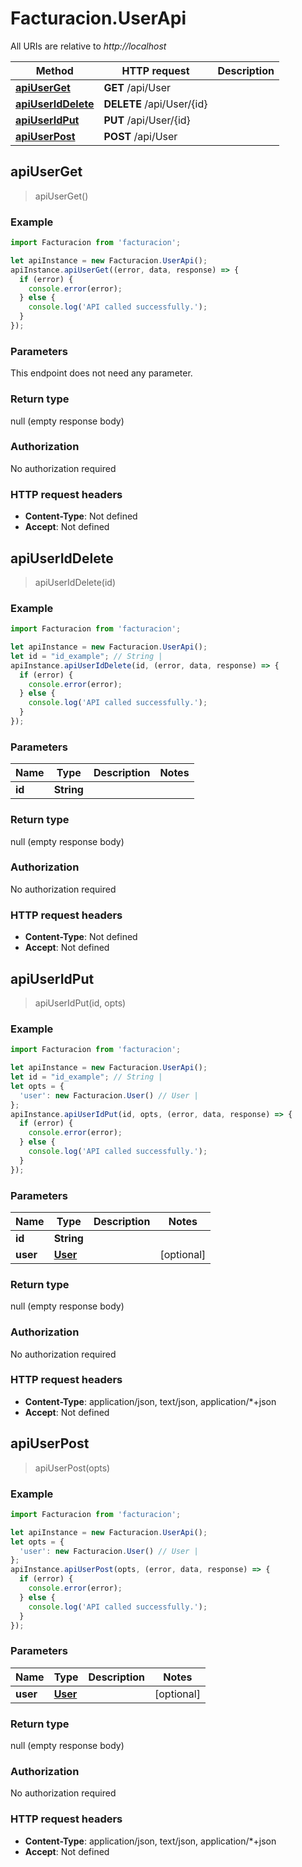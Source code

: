 # Facturacion.UserApi

All URIs are relative to *http://localhost*

Method | HTTP request | Description
------------- | ------------- | -------------
[**apiUserGet**](UserApi.md#apiUserGet) | **GET** /api/User | 
[**apiUserIdDelete**](UserApi.md#apiUserIdDelete) | **DELETE** /api/User/{id} | 
[**apiUserIdPut**](UserApi.md#apiUserIdPut) | **PUT** /api/User/{id} | 
[**apiUserPost**](UserApi.md#apiUserPost) | **POST** /api/User | 



## apiUserGet

> apiUserGet()



### Example

```javascript
import Facturacion from 'facturacion';

let apiInstance = new Facturacion.UserApi();
apiInstance.apiUserGet((error, data, response) => {
  if (error) {
    console.error(error);
  } else {
    console.log('API called successfully.');
  }
});
```

### Parameters

This endpoint does not need any parameter.

### Return type

null (empty response body)

### Authorization

No authorization required

### HTTP request headers

- **Content-Type**: Not defined
- **Accept**: Not defined


## apiUserIdDelete

> apiUserIdDelete(id)



### Example

```javascript
import Facturacion from 'facturacion';

let apiInstance = new Facturacion.UserApi();
let id = "id_example"; // String | 
apiInstance.apiUserIdDelete(id, (error, data, response) => {
  if (error) {
    console.error(error);
  } else {
    console.log('API called successfully.');
  }
});
```

### Parameters


Name | Type | Description  | Notes
------------- | ------------- | ------------- | -------------
 **id** | **String**|  | 

### Return type

null (empty response body)

### Authorization

No authorization required

### HTTP request headers

- **Content-Type**: Not defined
- **Accept**: Not defined


## apiUserIdPut

> apiUserIdPut(id, opts)



### Example

```javascript
import Facturacion from 'facturacion';

let apiInstance = new Facturacion.UserApi();
let id = "id_example"; // String | 
let opts = {
  'user': new Facturacion.User() // User | 
};
apiInstance.apiUserIdPut(id, opts, (error, data, response) => {
  if (error) {
    console.error(error);
  } else {
    console.log('API called successfully.');
  }
});
```

### Parameters


Name | Type | Description  | Notes
------------- | ------------- | ------------- | -------------
 **id** | **String**|  | 
 **user** | [**User**](User.md)|  | [optional] 

### Return type

null (empty response body)

### Authorization

No authorization required

### HTTP request headers

- **Content-Type**: application/json, text/json, application/*+json
- **Accept**: Not defined


## apiUserPost

> apiUserPost(opts)



### Example

```javascript
import Facturacion from 'facturacion';

let apiInstance = new Facturacion.UserApi();
let opts = {
  'user': new Facturacion.User() // User | 
};
apiInstance.apiUserPost(opts, (error, data, response) => {
  if (error) {
    console.error(error);
  } else {
    console.log('API called successfully.');
  }
});
```

### Parameters


Name | Type | Description  | Notes
------------- | ------------- | ------------- | -------------
 **user** | [**User**](User.md)|  | [optional] 

### Return type

null (empty response body)

### Authorization

No authorization required

### HTTP request headers

- **Content-Type**: application/json, text/json, application/*+json
- **Accept**: Not defined

